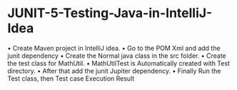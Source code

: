 # JUNIT-5-Testing-Java-in-IntelliJ-Idea

 • Create Maven project in IntelliJ idea.
 • Go to the POM Xml and add the junit dependency
 • Create the Normal java class in the src folder.
 • Create the test class for MathUtil.
 • MathUtilTest is Automatically created with Test directory.
 • After that add the junit Jupiter dependency.
 • Finally Run the Test class, then Test case Execution Result
